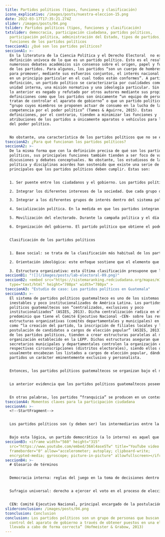 ```yaml
---
title: Partidos políticos (tipos, funciones y clasificación)
icono_explicativo: /images/posts/nuestra-eleccion-15.png
date: 2022-03-17T17:35:21.274Z
slider: /images/posts/04.png
tslider: Partidos políticos (tipos, funciones y clasificación)
txtslider: democracia, participación ciudadana, partidos políticos,
  participación política, administración del Estado, tipos de partidos,
  funciones de los partidos políticos
tseccionA1: ¿Qué son los partidos políticos?
seccionA1: >-
  En la literatura de la Ciencia Política y el Derecho Electoral  no existe una
  definición unívoca de lo que es un partido político. Esto es el resultado de
  numerosos debates académicos sin consenso sobre el origen, papel y funciones
  de los partidos. Para algunos, los partidos “son un cuerpo de hombres unidos
  para promover, mediante sus esfuerzos conjuntos, el interés nacional basados
  en un principio particular en el cual todos están conformes”. A partir de esta
  definición, un partido político se caracterizaría por cualidades como la
  unidad interna, una misión normativa y una ideología particular. Sin embargo,
  lo anterior es negado y refutado por otros autores mediante sus propias
  definiciones como que los partidos son únicamente “un equipo de personas que
  tratan de controlar el aparato de gobierno” o que un partido político es un
  “grupo cuyos miembros se proponen actuar de consumo en la lucha de la
  competencia por el poder político” (Tames & Aguirre, 2015). Estas
  definiciones, por el contrario, tienden a minimizar las funciones y
  atribuciones de los partidos a únicamente aparatos o vehículos para la disputa
  del poder político. 


  No obstante, una característica de los partidos políticos que no se encuentra en ninguna disputa teórica es que estos son formas especiales de organizaciones políticas. Los partidos políticos no deben confundirse con otros grupos sociales como los grupos de interés o las asociaciones particulares. Estos participan en los procesos electorales, dentro de un contexto democrático (elecciones limpias y periódicas, con libertades políticas y sufragio universal) y en búsqueda de implementar su proyecto político. De ahí que una de las definiciones más consensuadas sobre que es un partido político es que se trata de “un grupo de personas que buscan el control del aparato de gobierno a través de obtener puestos en una elección llevada a cabo de forma correcta” (Hofmeister & Grabow, 2013). Otra definición que sustenta ese consenso es la de Giovanni Sartori, que propone que los partidos políticos son  “cualquier grupo político reconocido oficialmente que participa en las elecciones y que es capaz de postular candidatos para cargos públicos a través de las elecciones”. Ambas definiciones reconocen la importancia de la participación de las organizaciones políticas en el proceso electoral y que este les permita acceder a cargos públicos mediante el sufragio universal.
tseccionA2: ¿Para qué funcionan los partidos políticos?
seccionA2: >-
  De la misma forma que con la definición precisa de qué son los partidos
  políticos, sus principales funciones también tienden a ser foco de vastas
  discusiones y debates conceptuales. No obstante, los estudiosos de la ciencia
  política y disciplinas acordes han sostenido que existe una serie de funciones
  principales que los partidos políticos deben cumplir. Estas son:


  1. Ser puente entre los ciudadanos y el gobierno. Los partidos políticos son las instituciones por excelencia para hacer llegar las demandas de los ciudadanos al gobierno.

  2. Integrar los diferentes intereses de la sociedad. Que cada grupo de interés se convirtiera en un partido político, es operativamente imposible. Por lo tanto, los partidos políticos existentes fungen como articuladores de intereses y agendas similares para, posteriormente, materializarlos en política pública. 

  3. Integrar a los diferentes grupos de interés dentro del sistema político. Los partidos políticos, además, aglutinan a los diferentes grupos de interés dándoles la oportunidad de participar en la conformación de la plataforma política del partido. Así, estos integrantes se sienten representados y desarrollan un sentido de lealtad y respeto a las reglas del sistema político.

  4. Socialización política. En la medida en que los partidos integran a los diferentes grupos de interés, les enseñan e integran a las reglas del juego político. Este proceso ayuda a que todos los grupos de la sociedad se acoplen y “jueguen” bajo las mismas reglas. 

  5. Movilización del electorado. Durante la campaña política y el día de las elecciones generales, los partidos políticos son los principales interesados en promover el voto en la ciudadanía. Ya sea a través de la facilitación de información o transporte, los partidos políticos fungen como movilizadores del electorado (los ciudadanos) el día de los comicios. 

  6. Organización del gobierno. El partido político que obtiene el poder mediante los comicios, debe establecer una serie de prioridades y agenda de gobierno acorde al marco de valores e ideología que promovió durante la campaña electoral. 


  Clasificación de los partidos políticos


  1. Base social: se trata de la clasificación más habitual de los partidos, pues esta tiende a dividirlos entre obreros y burgueses, aunque también entran partidos campesinos o populistas. Lo que define la naturaleza de estos partidos son los clivajes sociales (divisiones sociales políticamente relevantes), es decir, las líneas de ruptura que separan a los miembros de la comunidad y componen a la sociedad en cuestión. 

  2. Orientación ideológica: este enfoque sostiene que el elemento que determina la acción de los partidos no es su composición social (base social) sino su orientación ideológica. Por ende, esta tipología separa a los partidos entre los ejes de derecha-izquierda según sus ideas políticas. A pesar de la ambigüedad entre ambos espectros, es tradicionalmente aceptada la afirmación de que la izquierda propone una mayor intervención del estado en la economía, acentuando el valor de la igualdad, mientras la derecha sostiene la no intervención del estado y la primacía del mercado, acentuando el valor de la libertad (Bobbio, 1995). 

  3. Estructura organizativa: esta última clasificación presupone que los partidos políticos, como cualquier otra organización, se mueven y accionan según fines que trascienden a los objetivos que les dieron origen. En otras palabras, el reconocer a los partidos a través de su estructura de organización permite categorizarlos según el grado de su institucionalización. Los partidos establecen estrategias de adaptación (mutan) que los acerca o aleja al aparato burocrático dentro del que funcionan; el Estado.
seccionB1: "![](/images/posts/lab-electoral-09.png)"
seccionB2: <embed src="https://sistemaranking.redciudadana.org/mapas/m1c"
  type="text/html" height="780px" width="780px" >
tseccionA3: "Estudio de caso: Los partidos políticos en Guatemala"
seccionA3: >-
  El sistema de partidos políticos guatemalteco es uno de los sistemas más
  inestables y poco institucionalizados de América Latina. Los partidos
  políticos guatemaltecos son “centralizados, exclusivos y poco
  institucionalizados” (ASIES, 2013). Dicha centralización radica en el
  predominio que tiene el Comité Ejecutivo Nacional -CEN- sobre las restantes
  estructuras organizativas (comités departamentales y municipales) en aspectos
  como “la creación del partido, la inscripción de filiales locales y la
  postulación de candidatos a cargos de elección popular” (ASIES, 2013). Los CEN
  de los partidos políticos, tienden a crear estructuras paralelas al modelo de
  organización establecido en la LEPP. Dichas estructuras aseguran que los
  secretarios municipales y departamentales controlen la organización en sus
  respectivas circunscripciones (distritos electorales), siendo ellos quienes
  usualmente encabezan los listados a cargos de elección popular, dándole a los
  partidos un carácter eminentemente exclusivo y personalista. 


  Entonces, los partidos políticos guatemaltecos se organizan bajo el modelo de partidos franquicia. Estos partidos franquicia son inestables y se encuentran conformados por organizaciones paralelas que pertenecen a líderes locales y no son fieles al partido como tal, combinando un enfoque electoral con un alto nivel de centralización en la toma de decisiones (ASIES, 2013). Los CEN ceden en época electoral la “marca” (o franquicia, en este caso) del partido a algún candidato municipal. Este candidato se da a la tarea de crear y mantener la organización partidaria municipal, necesaria para la vigencia legal del partido, y promocionar a los candidatos a presidente y diputado en el municipio. No obstante, esta relación –casi contractual- suele culminar al finalizar el período electoral e iniciar uno nuevo. 


  Lo anterior evidencia que los partidos políticos guatemaltecos poseen el incentivo para mantener un minimalismo organizacional, es decir, mantenerse únicamente en torno a los requisitos mínimos legales que exige la ley para tener organización nacional: 50 municipios y 12 departamentos. Este minimalismo organizacional se nutre principalmente de dos incentivos. Por una parte, el incentivo lógico de mantener bajos los costos de organización partidaria y, por otra parte, “permitir que el CEN del partido mantenga el control sobre la nominación de candidaturas en aquellos municipios y departamentos en donde no existe organización formal” (CICIG, 2019). Aunque, como ha señalado Lemus (2013), en esos municipios en donde no existe una organización partidaria formal, las agrupaciones políticas sí establecen una organización informal o paralela, que sirve para cumplir los designios de la cúpula partidaria.


  En otras palabras, los partidos “franquicia” se producen en un contexto en el que los partidos tienen un enfoque de organización y estructura estrictamente electoral, y en el que tanto los CEN como los líderes locales calculan la fortaleza electoral de la otra parte, en tanto los vacíos y tergiversaciones de la legislación electoral se los han permitido; hasta el momento (Aguilar, 2020).
tseccionA4: Momentos claves para la participación ciudadana
seccionA4: >-
  <!--StartFragment-->


  Los partidos políticos son (y deben ser) los intermediarios entre la ciudadanía y el Estado y la administración pública. Por lo tanto, los partidos políticos resultan ser instituciones o pilares fundamentales de cualquier democracia representativa; al punto que se escucha la afirmación de que no existe democracia sin partidos. No obstante, si bien los partidos deben jugar en el contexto democrático, recientemente ha surgido un debate académico sobre si estos partidos políticos deberían de ser, asimismo, internamente democráticos. En otras palabras, sobre si los partidos deben abrir aún más sus espacios de participación y toma de decisiones a la ciudadanía interesada, haciendo hincapié en sus afiliados y militantes. 


  Bajo esta lógica, un partido democrático (a lo interno) es aquel que incluye a sus afiliados en la toma de decisiones importantes como la elección de autoridades, elección de candidatos y de plataformas políticas (Lemus, 2012). Por lo tanto, la participación en los procesos internos de elección y toma de decisión, es un momento sumamente relevante para la participación ciudadana efectiva. La afiliación a un partido político conlleva una serie de derechos internos, entre los cuáles destaca la posibilidad de participar de manera directa en la elección de los candidatos a presentar el día de la elección popular, así como los miembros del Comité Ejecutivo Nacional y otras instancias a lo interno del partido. Estas formas de participación abren la puerta a los militantes y afiliados de los partidos para tener incidencia en quiénes serán los tomadores de decisión y representantes dentro del partido.
seccionB3: <iframe width="560" height="315"
  src="https://www.youtube.com/embed/36Al4aseSTw" title="YouTube video player"
  frameborder="0" allow="accelerometer; autoplay; clipboard-write;
  encrypted-media; gyroscope; picture-in-picture" allowfullscreen></iframe>
seccionB4: >-
  # Glosario de términos


  Democracia interna: reglas del juego en la toma de decisiones dentro de un partido político y que éstas sean el resultado de la participación de sus miembros (y afiliados), en especial en la elección de sus dirigentes y candidatos. 


  Sufragio universal: derecho a ejercer el voto en el proceso de elección de los representantes a los distintos cargos públicos. 


  CEN: Comité Ejecutivo Nacional, principal encargado de la postulación y toma de decisiones a lo interno de los partidos políticos guatemaltecos.
sliderconclusion: /images/posts/04.png
tconclusion: Conclusion
conclusion: Los partidos políticos son un grupo de personas que buscan el
  control del aparato de gobierno a través de obtener puestos en una elección
  llevada a cabo de forma correcta” (Hofmeister & Grabow, 2013)
---
```

